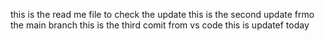 this is the read me file to check the update
this is the second update frmo the main branch
this is the third comit from vs code
this is updatef today
